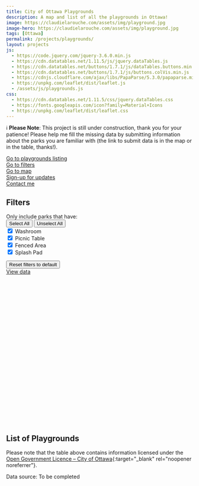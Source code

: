 ```yaml
---
title: City of Ottawa Playgrounds
description: A map and list of all the playgrounds in Ottawa!
image: https://claudielarouche.com/assets/img/playground.jpg
image-hero: https://claudielarouche.com/assets/img/playground.jpg
tags: [Ottawa]
permalink: /projects/playgrounds/
layout: projects
js:
  - https://code.jquery.com/jquery-3.6.0.min.js
  - https://cdn.datatables.net/1.11.5/js/jquery.dataTables.js
  - https://cdn.datatables.net/buttons/1.7.1/js/dataTables.buttons.min.js
  - https://cdn.datatables.net/buttons/1.7.1/js/buttons.colVis.min.js
  - https://cdnjs.cloudflare.com/ajax/libs/PapaParse/5.3.0/papaparse.min.js
  - https://unpkg.com/leaflet/dist/leaflet.js
  - /assets/js/playgrounds.js
css: 
  - https://cdn.datatables.net/1.11.5/css/jquery.dataTables.css
  - https://fonts.googleapis.com/icon?family=Material+Icons
  - https://unpkg.com/leaflet/dist/leaflet.css
---
```


<div class="admonition note">
  <p><span class="admonition-icon">ℹ️</span>
  <strong>Please Note</strong>: This project is still under construction, thank you for your patience! Please help me fill the missing data by submitting information about the parks you are familiar with (the link to submit data is in the map or in the table, thanks!). </p>
</div>

<div class="mt-3">
<a href="#csvData" class="btn btn-primary">
    Go to playgrounds listing
</a>
</div>

<div class="mt-3">
<a href="#filters" class="btn btn-primary" >
    Go to filters 
</a>
</div>

<div class="mt-3">
<a href="#map" class="btn btn-primary" >
    Go to map
</a>
</div>

<div class="mt-3">
<a href="#newsletter" class="btn btn-warning" >
    Sign-up for updates
</a>
</div>

<div class="mt-3">
<a href="https://forms.gle/7YHFbimGH4p5imQD8" class="btn btn-primary" target="_blank">
    Contact me
</a>
</div>


   
## Filters


<form class="form">

<div class="form-group row">
  <label for="selectedFeature" class="col-sm-2 col-form-label">Only include parks that have:</label>
  <div class="col-sm-10">
    <button type="button" id="selectAllFeaturesButton" class="btn btn-primary">Select All</button>
    <button type="button" id="unselectAllFeaturesButton" class="btn btn-secondary">Unselect All</button>
    <div class="checkbox">
      <label><input type="checkbox" id="washroomCheckbox" class="featureCheckbox" value="Washroom" checked=""> Washroom</label>
    </div>
    <div class="checkbox">
      <label><input type="checkbox" id="picnicCheckbox" class="featureCheckbox" value="Picnic Table" checked=""> Picnic Table</label>
    </div>
    <div class="checkbox">
      <label><input type="checkbox" id="fenceCheckbox" class="featureCheckbox" value="Fenced area" checked=""> Fenced Area</label>
    </div>
    <div class="checkbox">
      <label><input type="checkbox" id="splashPadCheckbox" class="featureCheckbox" value="Splash Pad" checked=""> Splash Pad</label>
    </div>
  </div>
</div>

</form>

<div class="mt-3">
<button class="btn btn-secondary" onclick="clearAllFilters()">
    Reset filters to default
</button>
</div>
<div class="mt-3">
<a href="#csvData" class="btn btn-primary">
        View data
</a>
</div>

<div id="map" style="height: 400px; width: 100%;"></div>


## List of Playgrounds



<div id="csvData"></div>

Please note that the table above contains information licensed under the [Open Government Licence – City of Ottawa](https://ottawa.ca/en/city-hall/open-transparent-and-accountable-government/open-data){:target="_blank" rel="noopener noreferrer"}.

Data source: To be completed